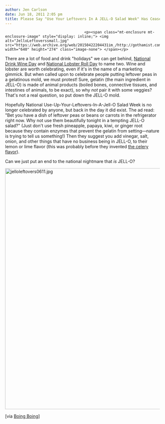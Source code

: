 ```yaml
---
author: Jen Carlson
date: Jun 18, 2011 2:05 pm
title: Please Say "Use Your Leftovers In A JELL-O Salad Week" Has Ceased To Exist
---
```


	
										<p><span class="mt-enclosure mt-enclosure-image" style="display: inline;"> <img alt="JelloLeftoverssmall.jpg" src="https://web.archive.org/web/20150422204431im_/http://gothamist.com/attachments/arts_jen/JelloLeftoverssmall.jpg" width="640" height="274" class="image-none"> </span></p>

<p>There are a lot of food and drink &quot;holidays&quot; we can get behind, <a href="https://web.archive.org/web/20150422204431/http://gothamist.com/2011/02/18/today_is_drink_wine_day.php">National Drink Wine Day</a> and <a href="https://web.archive.org/web/20150422204431/http://gothamist.com/2011/06/14/prepare_now_for_tomorrows_national.php">National Lobster Roll Day</a> to name two. Wine and lobster are worth celebrating, even if it&apos;s in the name of a marketing gimmick. But when called upon to celebrate people putting leftover peas in a gelatinous mold, we must protest! Sure, gelatin (the main ingredient in JELL-O) is made of animal products (boiled bones, connective tissues, and intestines of animals, to be exact), so why <em>not</em> pair it with some veggies? That&apos;s not a real question, so put down the JELL-O mold.</p>

<p>Hopefully National Use-Up-Your-Leftovers-In-A-Jell-O Salad Week is no longer celebrated by anyone, but back in the day it did exist. The ad read: &quot;Bet you have a dish of leftover peas or beans or carrots in the refrigerator right now. Why not use them beautifully tonight in a tempting JELL-O salad?&quot; (Just don&apos;t use fresh pineapple, papaya, kiwi, or ginger root because they contain enzymes that prevent the gelatin from setting&#x2014;nature is trying to tell us something!) Then they suggest you add vinegar, salt, onion, and other things that have no business being in JELL-O, to their lemon or lime flavor (this was probably before they invented <a href="https://web.archive.org/web/20150422204431/http://www.flickr.com/photos/36878773@N07/3550859106/">the celery flavor</a>).</p>

<p>Can we just put an end to the national nightmare that <em>is</em> JELL-O?</p>

<p><span class="mt-enclosure mt-enclosure-image" style="display: inline;"> <img alt="jelloleftovers0611.jpg" src="https://web.archive.org/web/20150422204431im_/http://gothamist.com/attachments/arts_jen/jelloleftovers0611.jpg" width="640" height="783" class="image-none"> </span></p>

<p>[via <a href="https://web.archive.org/web/20150422204431/http://www.boingboing.net/2011/06/17/its-national-use-up-.html?utm_source=feedburner&amp;utm_medium=feed&amp;utm_campaign=Feed%3A+boingboing%2FiBag+(Boing+Boing)&amp;utm_content=Google+Reader">Boing Boing</a>]</p>					
										
									
				